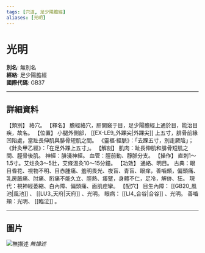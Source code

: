 ```yaml
---
tags: [穴道, 足少陽膽經]
aliases: [光明]
---
```


# 光明

**別名**: 無別名  
**經絡**: 足少陽膽經  
**國際代碼**: GB37  

---

## 詳細資料
【類別】
絡穴。
【釋名】
膽經絡穴，肝開竅于目，足少陽膽經上通於目，能治目疾，故名。
【位置】
小腿外側部， [[EX-LE9_外踝尖|外踝尖]] 上五寸，腓骨前緣凹陷處，當趾長伸肌與腓骨短肌之間。
《靈樞‧經脈》：「去踝五寸，別走厥陰」；
《針灸甲乙經》：「在足外踝上五寸」。
【解剖】
肌肉：趾長伸肌和腓骨短肌之間、脛骨後肌。
神經：腓淺神經。
血管：脛前動、靜脈分支。
【操作】
直刺1～1.5寸。艾炷灸3～5壯，艾條溫灸10～15分鐘。
【功效】
通絡、明目。
古典：眼目昏花、視物不明、目赤腫痛、羞明畏光、夜盲、青盲、眼痒，善嚙頰，偏頭痛、乳房脹痛、肘痛、胻痛不能久立、脛熱、痿躄，身體不仁，足冷，解㑊、狂。
現代：視神經萎縮、白內障、偏頭痛、面肌痙攣。
【配穴】
目生內障： [[GB20_風池|風池]] 、 [[LU3_天府|天府]] 、光明。
眼病： [[LI4_合谷|合谷]] 、光明。
善嚙頰：光明、 [[臨泣]] 。

---

## 圖片
![無描述](https://yibian.hopto.org/pic/shu16/51.gif)
_無描述_


